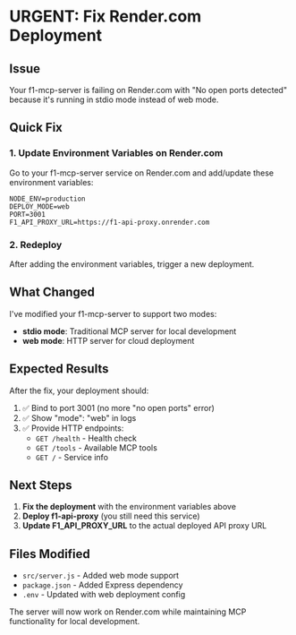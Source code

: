 # URGENT: Fix Render.com Deployment

## Issue

Your f1-mcp-server is failing on Render.com with "No open ports detected" because it's running in stdio mode instead of web mode.

## Quick Fix

### 1. Update Environment Variables on Render.com

Go to your f1-mcp-server service on Render.com and add/update these environment variables:

```
NODE_ENV=production
DEPLOY_MODE=web
PORT=3001
F1_API_PROXY_URL=https://f1-api-proxy.onrender.com
```

### 2. Redeploy

After adding the environment variables, trigger a new deployment.

## What Changed

I've modified your f1-mcp-server to support two modes:

- **stdio mode**: Traditional MCP server for local development
- **web mode**: HTTP server for cloud deployment

## Expected Results

After the fix, your deployment should:

1. ✅ Bind to port 3001 (no more "no open ports" error)
2. ✅ Show "mode": "web" in logs
3. ✅ Provide HTTP endpoints:
   - `GET /health` - Health check
   - `GET /tools` - Available MCP tools
   - `GET /` - Service info

## Next Steps

1. **Fix the deployment** with the environment variables above
2. **Deploy f1-api-proxy** (you still need this service)
3. **Update F1_API_PROXY_URL** to the actual deployed API proxy URL

## Files Modified

- `src/server.js` - Added web mode support
- `package.json` - Added Express dependency
- `.env` - Updated with web deployment config

The server will now work on Render.com while maintaining MCP functionality for local development.
